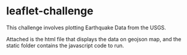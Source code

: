 # leaflet-challenge
This challenge involves plotting Earthquake Data from the USGS.

Attached is the html file that displays the data on geojson map, and the static folder contains the javascript code to run.